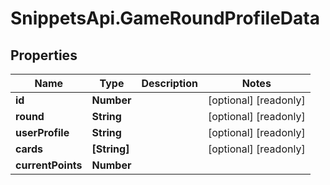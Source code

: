 # SnippetsApi.GameRoundProfileData

## Properties

Name | Type | Description | Notes
------------ | ------------- | ------------- | -------------
**id** | **Number** |  | [optional] [readonly] 
**round** | **String** |  | [optional] [readonly] 
**userProfile** | **String** |  | [optional] [readonly] 
**cards** | **[String]** |  | [optional] [readonly] 
**currentPoints** | **Number** |  | 


